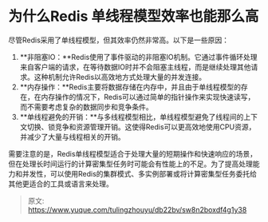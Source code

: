 # 为什么Redis 单线程模型效率也能那么高

尽管Redis采用了单线程模型，但其效率仍然非常高。以下是一些原因：

1. **非阻塞IO：**Redis使用了事件驱动的非阻塞IO机制。它通过事件循环处理来自客户端的请求，在等待数据IO时并不会阻塞主线程，而是继续处理其他请求。这种机制允许Redis以高效地方式处理大量的并发连接。
2. **内存操作：**Redis主要将数据存储在内存中，并且由于单线程模型的存在，在内存操作的情况下，Redis可以通过简单的指针操作来实现快速读写，而不需要考虑复杂的数据同步和竞争条件。
3. **单线程避免的开销：**与多线程模型相比，单线程模型避免了线程间的上下文切换、锁竞争和资源管理开销。这使得Redis可以更高效地使用CPU资源，并减少了大量与线程相关的开销。

需要注意的是，Redis单线程模型适合于处理大量的短期操作和快速响应的场景，但在处理长时间运行的计算密集型任务时可能会有性能上的不足。为了提高处理能力和并发性，可以使用Redis的集群模式、多实例部署或将计算密集型任务委托给其他更适合的工具或语言来处理。



> 原文: <https://www.yuque.com/tulingzhouyu/db22bv/sw8n2boxdf4g1y38>